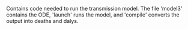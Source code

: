 Contains code needed to run the transmission model.  The file 'model3' contains the ODE, 'launch' runs the model, and 'compile' converts the output into deaths and dalys.
